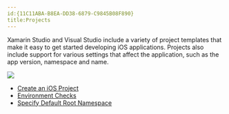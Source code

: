 ```yaml
---
id:{11C11ABA-B8EA-DD38-6879-C9845B08F890}  
title:Projects  
---
```


Xamarin Studio and Visual Studio include a variety of project templates that make it easy to get
started developing iOS applications. Projects also include support for various
settings that affect the application, such as the app version, namespace and
name.

 [ ![](Images/ios_project_01.png)](Images/ios_project_01.png)

-   <span class="noChildren"><a href="/recipes/ios/general/projects/create_an_ios_project">Create an iOS
    Project</a></span> 
-   <span class="noChildren"><a href="/recipes/ios/general/projects/environment_checks">Environment
    Checks</a></span> 
-   <span class="noChildren"><a href="/recipes/ios/general/projects/specify_default_root_namespace">Specify
    Default Root Namespace</a></span>